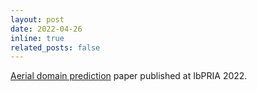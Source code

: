 ```yaml
---
layout: post
date: 2022-04-26
inline: true
related_posts: false
---
```

 
[Aerial domain prediction](https://drive.google.com/file/d/1ItDGcljAQOYo-HKHJLcC4gAgapCIQPns/view) paper published at IbPRIA 2022.